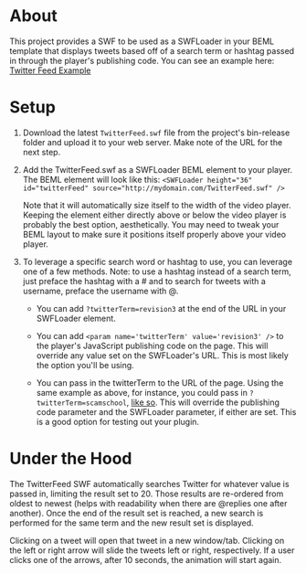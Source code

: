 About
=====

This project provides a SWF to be used as a SWFLoader in your BEML template that displays tweets based off of a search term or hashtag passed in through the player's publishing code. You can see an example here: [Twitter Feed Example](http://opensource.brightcove.com/example/twitter-feed.html/)


Setup
=====
1.	Download the latest `TwitterFeed.swf` file from the project's bin-release folder and upload it to your web server. Make note of the URL for the next step.

2.	Add the TwitterFeed.swf as a SWFLoader BEML element to your player. The BEML element will look like this:
`<SWFLoader height="36" id="twitterFeed" source="http://mydomain.com/TwitterFeed.swf" />`

	Note that it will automatically size itself to the width of the video player. Keeping the element either directly above or below the video player is probably the best option, aesthetically. You may need to tweak your BEML layout to make sure it positions itself properly above your video player.

3.	To leverage a specific search word or hashtag to use, you can leverage one of a few methods. Note: to use a hashtag instead of a search term, just preface the hashtag with a # and to search for tweets with a username, preface the username with @. 
	
	*	You can add `?twitterTerm=revision3` at the end of the URL in your SWFLoader element.
	
	*	You can add `<param name='twitterTerm' value='revision3' />` to the player's JavaScript publishing code on the page. This will override any value set on the SWFLoader's URL. This is most likely the option you'll be using.
	
	*	You can pass in the twitterTerm to the URL of the page. Using the same example as above, for instance, you could pass in `?twitterTerm=scamschool`, [like so](http://opensource.brightcove.com/example/twitter-feed.html/?twitterTerm=scamschool). This will override the publishing code parameter and the SWFLoader parameter, if either are set. This is a good option for testing out your plugin.


Under the Hood
==============

The TwitterFeed SWF automatically searches Twitter for whatever value is passed in, limiting the result set to 20. Those results are re-ordered from oldest to newest (helps with readability when there are @replies one after another). Once the end of the result set is reached, a new search is performed for the same term and the new result set is displayed. 

Clicking on a tweet will open that tweet in a new window/tab. Clicking on the left or right arrow will slide the tweets left or right, respectively. If a user clicks one of the arrows, after 10 seconds, the animation will start again. 